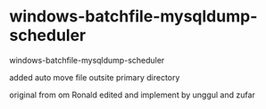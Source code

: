 # windows-batchfile-mysqldump-scheduler
windows-batchfile-mysqldump-scheduler

added auto move file outsite primary directory

original from om Ronald
edited and implement by unggul and zufar
